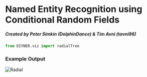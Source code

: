 # Named Entity Recognition using Conditional Random Fields
##### Created by Peter Simkin (DolphinDance) & Tim Avni (tavni96)

```python
from DIYNER.viz import radialTree
```

### Example Output
![Radial](https://i.imgur.com/oC2Jitu.png)